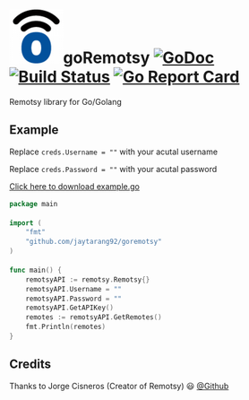 ![alt text](remotsy.png)goRemotsy		[![GoDoc](https://godoc.org/github.com/jaytarang92/goget?status.svg)](https://godoc.org/github.com/jaytarang92/goremotsy)    [![Build Status](https://travis-ci.org/jaytarang92/goremotsy.svg?branch=master)](https://travis-ci.org/jaytarang92/goremotsy)  [![Go Report Card](https://goreportcard.com/badge/github.com/jaytarang92/goremotsy)](https://goreportcard.com/report/github.com/jaytarang92/goremotsy)
=========
Remotsy library for Go/Golang

Example
--------
Replace `creds.Username = ""` with your acutal username

Replace `creds.Password = ""` with your acutal password

[Click here to download example.go](examples/example.go)

```go
package main

import (
    "fmt"
    "github.com/jaytarang92/goremotsy"
)

func main() {
    remotsyAPI := remotsy.Remotsy{}
    remotsyAPI.Username = ""
    remotsyAPI.Password = ""
    remotsyAPI.GetAPIKey()
    remotes := remotsyAPI.GetRemotes()
    fmt.Println(remotes)
}

```

Credits
--------
Thanks to Jorge Cisneros (Creator of Remotsy) :smiley: [@Github](https://github.com/jorgecis/)
